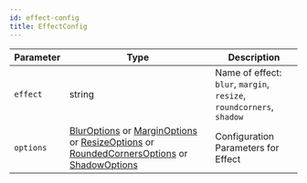 ```yaml
---
id: effect-config
title: EffectConfig
---
```


| Parameter | Type                                                                                                                                                                                                        | Description                                                          |
| --------- | ----------------------------------------------------------------------------------------------------------------------------------------------------------------------------------------------------------- | -------------------------------------------------------------------- |
| `effect`  | string                                                                                                                                                                                                      | Name of effect: `blur`, `margin`, `resize`, `roundcorners`, `shadow` |
| `options` | [BlurOptions](./BlurOptions.md) or [MarginOptions](./MarginOptions.md) or [ResizeOptions](./ResizeOptions.md) or [RoundedCornersOptions](./RoundedCornersOptions.md) or [ShadowOptions](./ShadowOptions.md) | Configuration Parameters for Effect                                  |
